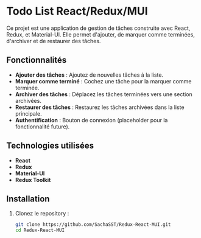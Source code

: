 # Todo List React/Redux/MUI

Ce projet est une application de gestion de tâches construite avec React, Redux, et Material-UI. Elle permet d'ajouter, de marquer comme terminées, d'archiver et de restaurer des tâches.

## Fonctionnalités

- **Ajouter des tâches** : Ajoutez de nouvelles tâches à la liste.
- **Marquer comme terminé** : Cochez une tâche pour la marquer comme terminée.
- **Archiver des tâches** : Déplacez les tâches terminées vers une section archivées.
- **Restaurer des tâches** : Restaurez les tâches archivées dans la liste principale.
- **Authentification** : Bouton de connexion (placeholder pour la fonctionnalité future).

## Technologies utilisées

- **React** 
- **Redux** 
- **Material-UI** 
- **Redux Toolkit** 

## Installation

1. Clonez le repository :
   ```bash
   git clone https://github.com/SachaSST/Redux-React-MUI.git
   cd Redux-React-MUI
   
